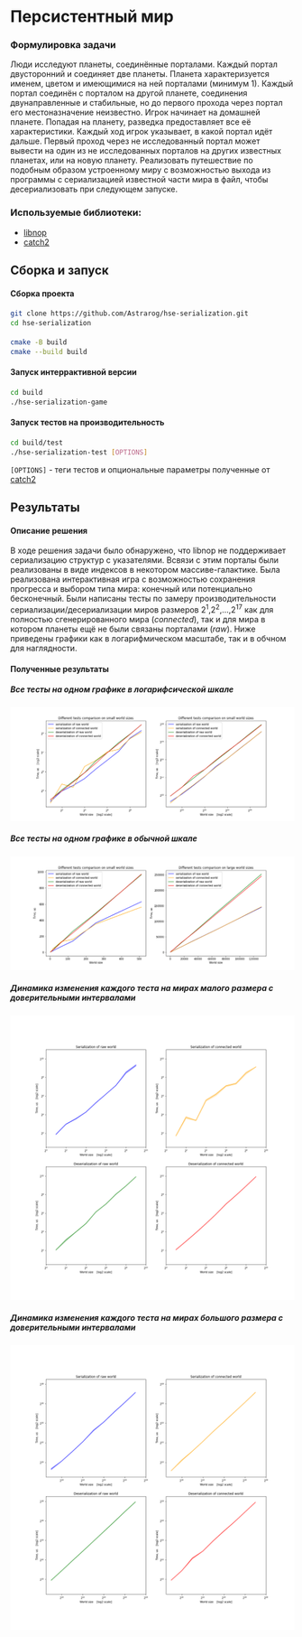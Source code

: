 # Персистентный мир

### Формулировка задачи
Люди исследуют планеты, соединённые порталами. Каждый портал двусторонний и соединяет две планеты.
Планета характеризуется именем, цветом и имеющимися на ней порталами (минимум 1).
Каждый портал соединён с порталом на другой планете, соединения двунаправленные и стабильные,
но до первого прохода через портал его местоназначение неизвестно.
Игрок начинает на домашней планете. Попадая на планету, разведка предоставляет все её характеристики.
Каждый ход игрок указывает, в какой портал идёт дальше. Первый проход через не исследованный портал
может вывести на один из не исследованных порталов на других известных планетах, или на новую планету.
Реализовать путешествие по подобным образом устроенному миру с возможностью выхода из программы
с сериализацией известной части мира в файл, чтобы десериализовать при следующем запуске.

### Используемые библиотеки:

* [libnop](https://github.com/google/libnop)
* [catch2](https://github.com/catchorg/Catch2/blob/devel/docs/benchmarks.md)

## Сборка и запуск

#### Сборка проекта
```sh
git clone https://github.com/Astrarog/hse-serialization.git
cd hse-serialization

cmake -B build 
cmake --build build
```

#### Запуск интеррактивной версии
```sh
cd build
./hse-serialization-game
```

#### Запуск тестов на производительность
```sh
cd build/test
./hse-serialization-test [OPTIONS]
```
`[OPTIONS]` - теги тестов и опциональные параметры полученные от [catch2](https://github.com/catchorg/Catch2/blob/devel/docs/command-line.md)


## Результаты
 
#### Описание решения
В ходе решения задачи было обнаружено, что libnop не поддерживает сериализацию структур с указателями. Всвязи с этим порталы были реализованы в виде индексов в некотором массиве-галактике. Была реализована интерактивная игра с возможностью сохранения прогресса и выбором типа мира: конечный или потенциально бесконечный. Были написаны тесты по замеру производительности сериализации/десериализации миров размеров 2<sup>1</sup>,2<sup>2</sup>,...,2<sup>17</sup> как для полностью сгенерированного мира (_connected_), так и для мира в котором планеты ещё не были связаны порталами (_raw_). Ниже приведены графики как в логарифмическом масштабе, так и в обчном для наглядности. 

#### Полученные результаты
##### Все тесты на одном графике в логарифсической шкале
![All tests in loglog plot](report/time_all_loglog.png)
##### Все тесты на одном графике в обычной шкале
![All tests in normal plot](report/time_all_plot.png)
##### Динамика изменения каждого теста на мирах малого размера с доверительными интервалами
![All tests with small worlds in loglog plot separately](report/time_separ_small_loglog.png)
##### Динамика изменения каждого теста на мирах большого размера с доверительными интервалами
![All tests with large worlds in loglog plot separately](report/time_separ_big_loglog.png)
